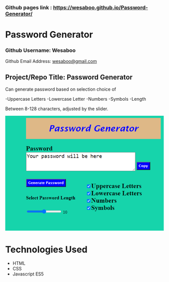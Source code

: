 
### Github pages link : https://wesaboo.github.io/Password-Generator/

# Password Generator

### Github Username: Wesaboo

Github Email Address: wesaboo@gmail.com

## Project/Repo Title: Password Generator

Can generate password based on selection choice of

-Uppercase Letters
-Lowercase Letter
-Numbers
-Symbols
-Length

Between 8-128 characters, adjusted by the slider.

![Screenshot of Password Generator](/assets/PasswordGenerator.png)

# Technologies Used

- HTML
- CSS
- Javascript ES5
